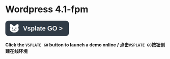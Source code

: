 # Wordpress 4.1-fpm

<a href="https://www.vsplate.com/?docker-compose=https://github.com/vsplate/dcenvs/wordpress/4.1-fpm"><img alt="VSPLATE GO" src="https://raw.githubusercontent.com/vsplate/images/master/vsgo_btn.png" width="200px"></a>

**Click the `VSPLATE GO` button to launch a demo online / 点击`VSPLATE GO`按钮创建在线环境**